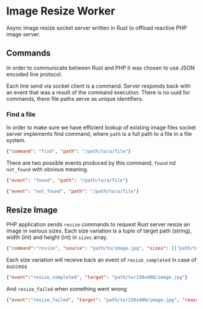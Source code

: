 # Image Resize Worker

Async image resize socket server written in Rust to offload reactive PHP image server. 



## Commands

In order to communicate between Rust and PHP it was chosen to use JSON encoded line protocol. 

Each line send via socket client is a command. Server responds back with an event that was a result of the command execution. There is no uuid for commands, there file paths serve as unique identifiers.

### Find a file
In order to make sure we have efficient lookup of existing image files socket server implements find command, where `path` is a full path to a file in a file system.
        
```json
{"command": "find", "path": "/path/to/a/file"}
```
There are two possible events produced by this command, `found` nd `not_found` with obvious meaning.

```json
{"event": "found", "path": "/path/to/a/file"}
```

```json
{"event": "not_found", "path": "/path/to/a/file"}
```  

## Resize Image

PHP application sends `resize` commands to request Rust server resize an image in various sizes. Each size variation is a tuple of target path (string), width (int) and height (int) in `sizes` array.

```json
{"command":"resize", "source": "path/to/image.jpg", "sizes": [["path/to/320x400/image.jpg", 320, 400]]}
```

Each size variation will receive back an event of `resize_completed` in case of success
```json
{"event":"resize_completed", "target": "path/to/320x400/image.jpg"}
``` 
And `resize_failed` when something went wrong
```json
{"event":"resize_failed", "target": "path/to/320x400/image.jpg", "reason": "Cannot open source file"}
```
